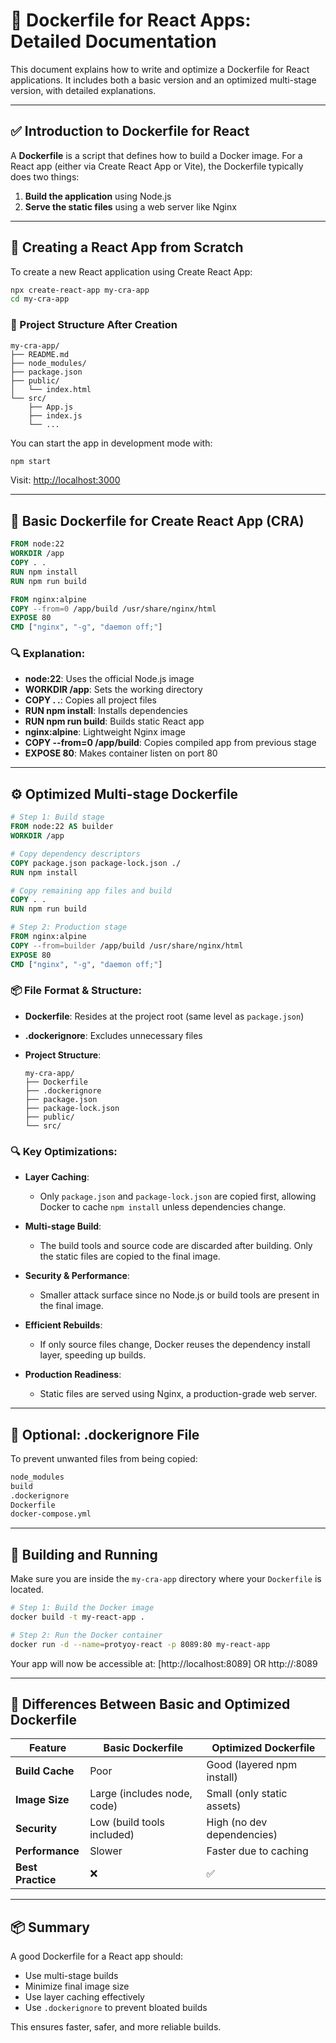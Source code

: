 # 📄 Dockerfile for React Apps: Detailed Documentation

This document explains how to write and optimize a Dockerfile for React applications. It includes both a basic version and an optimized multi-stage version, with detailed explanations.

---

## ✅ Introduction to Dockerfile for React

A **Dockerfile** is a script that defines how to build a Docker image. For a React app (either via Create React App or Vite), the Dockerfile typically does two things:

1. **Build the application** using Node.js
2. **Serve the static files** using a web server like Nginx

---

## 🚧 Creating a React App from Scratch

To create a new React application using Create React App:

```bash
npx create-react-app my-cra-app
cd my-cra-app
```

### 📁 Project Structure After Creation

```
my-cra-app/
├── README.md
├── node_modules/
├── package.json
├── public/
│   └── index.html
└── src/
    ├── App.js
    ├── index.js
    └── ...
```

You can start the app in development mode with:

```bash
npm start
```

Visit: [http://localhost:3000](http://localhost:3000)

---

## 🧱 Basic Dockerfile for Create React App (CRA)

```Dockerfile
FROM node:22
WORKDIR /app
COPY . .
RUN npm install
RUN npm run build

FROM nginx:alpine
COPY --from=0 /app/build /usr/share/nginx/html
EXPOSE 80
CMD ["nginx", "-g", "daemon off;"]
```

### 🔍 Explanation:

* **node:22**: Uses the official Node.js image
* **WORKDIR /app**: Sets the working directory
* **COPY . .**: Copies all project files
* **RUN npm install**: Installs dependencies
* **RUN npm run build**: Builds static React app
* **nginx\:alpine**: Lightweight Nginx image
* **COPY --from=0 /app/build**: Copies compiled app from previous stage
* **EXPOSE 80**: Makes container listen on port 80

---

## ⚙️ Optimized Multi-stage Dockerfile

```Dockerfile
# Step 1: Build stage
FROM node:22 AS builder
WORKDIR /app

# Copy dependency descriptors
COPY package.json package-lock.json ./
RUN npm install

# Copy remaining app files and build
COPY . .
RUN npm run build

# Step 2: Production stage
FROM nginx:alpine
COPY --from=builder /app/build /usr/share/nginx/html
EXPOSE 80
CMD ["nginx", "-g", "daemon off;"]
```

### 📦 File Format & Structure:

* **Dockerfile**: Resides at the project root (same level as `package.json`)
* **.dockerignore**: Excludes unnecessary files
* **Project Structure**:

  ```
  my-cra-app/
  ├── Dockerfile
  ├── .dockerignore
  ├── package.json
  ├── package-lock.json
  ├── public/
  └── src/
  ```

### 🔍 Key Optimizations:

* **Layer Caching**:

  * Only `package.json` and `package-lock.json` are copied first, allowing Docker to cache `npm install` unless dependencies change.
* **Multi-stage Build**:

  * The build tools and source code are discarded after building. Only the static files are copied to the final image.
* **Security & Performance**:

  * Smaller attack surface since no Node.js or build tools are present in the final image.
* **Efficient Rebuilds**:

  * If only source files change, Docker reuses the dependency install layer, speeding up builds.
* **Production Readiness**:

  * Static files are served using Nginx, a production-grade web server.

---

## 📂 Optional: .dockerignore File

To prevent unwanted files from being copied:

```bash
node_modules
build
.dockerignore
Dockerfile
docker-compose.yml
```

---

## 🚀 Building and Running

Make sure you are inside the `my-cra-app` directory where your `Dockerfile` is located.

```bash
# Step 1: Build the Docker image
docker build -t my-react-app .

# Step 2: Run the Docker container
docker run -d --name=protyoy-react -p 8089:80 my-react-app
```

Your app will now be accessible at: [http://localhost:8089] OR http://<server-ip>:8089


---

## 👚 Differences Between Basic and Optimized Dockerfile

| Feature           | Basic Dockerfile            | Optimized Dockerfile       |
| ----------------- | --------------------------- | -------------------------- |
| **Build Cache**   | Poor                        | Good (layered npm install) |
| **Image Size**    | Large (includes node, code) | Small (only static assets) |
| **Security**      | Low (build tools included)  | High (no dev dependencies) |
| **Performance**   | Slower                      | Faster due to caching      |
| **Best Practice** | ❌                           | ✅                          |

---

## 📦 Summary

A good Dockerfile for a React app should:

* Use multi-stage builds
* Minimize final image size
* Use layer caching effectively
* Use `.dockerignore` to prevent bloated builds

This ensures faster, safer, and more reliable builds.

